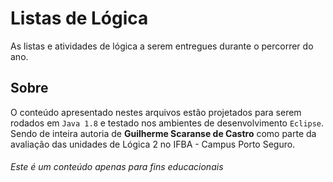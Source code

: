 # Listas de Lógica
As listas e atividades de lógica a serem entregues durante o percorrer do ano.

## Sobre
O conteúdo apresentado nestes arquivos estão projetados para serem rodados em `Java 1.8` e testado nos ambientes de desenvolvimento `Eclipse`. Sendo de inteira autoria de **Guilherme Scaranse de Castro** como parte da avaliação das unidades de Lógica 2 no IFBA - Campus Porto Seguro.

###### Este é um conteúdo apenas para fins educacionais
